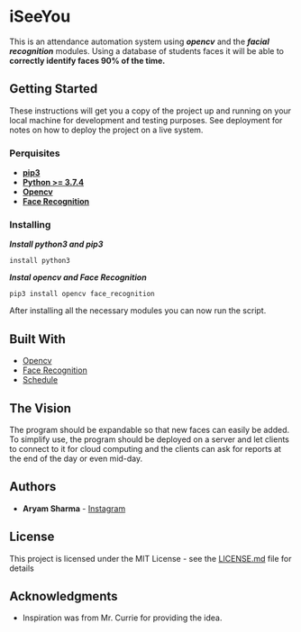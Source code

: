 # iSeeYou

This is an attendance automation system using ***opencv*** and the ***facial recognition*** modules. Using a database of students faces it will be able to __correctly identify faces 90% of the time.__

## Getting Started

These instructions will get you a copy of the project up and running on your local machine for development and testing purposes. See deployment for notes on how to deploy the project on a live system.

### Perquisites

- [__pip3__](https://pip.pypa.io/en/stable/)
- [__Python >= 3.7.4__](https://www.python.org)
- [__Opencv__](https://opencv.org)
- [__Face Recognition__](https://github.com/ageitgey/face_recognition)

### Installing

***Install python3 and pip3***

```
install python3
```

***Instal opencv and Face Recognition***
```
pip3 install opencv face_recognition
```

After installing all the necessary modules you can now run the script.

## Built With

* [Opencv](https://opencv.org)
* [Face Recognition](https://github.com/ageitgey/face_recognition)
* [Schedule](https://github.com/)
## The Vision
The program should be expandable so that new faces can easily be added. To simplify use, the program should be deployed on a server and let clients to connect to it for cloud computing and the clients can ask for reports at the end of the day or even mid-day.


## Authors

* **Aryam Sharma** - [Instagram](https://instagram.com/im.aryamsharma)

## License

This project is licensed under the MIT License - see the [LICENSE.md](LICENSE) file for details

## Acknowledgments

* Inspiration was from Mr. Currie for providing the idea.